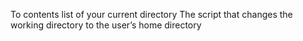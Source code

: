 To contents list of your current directory
The script that changes the working directory to the user’s home directory
